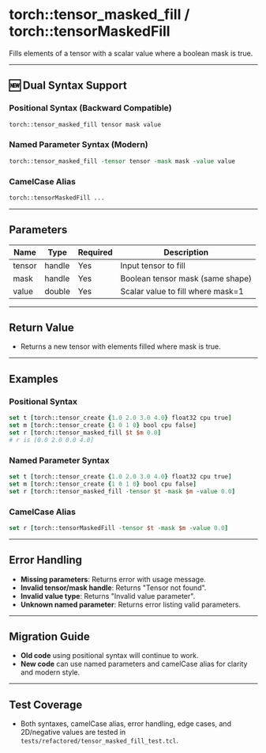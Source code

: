 # torch::tensor_masked_fill / torch::tensorMaskedFill

Fills elements of a tensor with a scalar value where a boolean mask is true.

---

## 🆕 Dual Syntax Support

### **Positional Syntax (Backward Compatible)**
```tcl
torch::tensor_masked_fill tensor mask value
```

### **Named Parameter Syntax (Modern)**
```tcl
torch::tensor_masked_fill -tensor tensor -mask mask -value value
```

### **CamelCase Alias**
```tcl
torch::tensorMaskedFill ...
```

---

## Parameters
| Name    | Type    | Required | Description                        |
|---------|---------|----------|------------------------------------|
| tensor  | handle  | Yes      | Input tensor to fill               |
| mask    | handle  | Yes      | Boolean tensor mask (same shape)   |
| value   | double  | Yes      | Scalar value to fill where mask=1  |

---

## Return Value
- Returns a new tensor with elements filled where mask is true.

---

## Examples

### **Positional Syntax**
```tcl
set t [torch::tensor_create {1.0 2.0 3.0 4.0} float32 cpu true]
set m [torch::tensor_create {1 0 1 0} bool cpu false]
set r [torch::tensor_masked_fill $t $m 0.0]
# r is [0.0 2.0 0.0 4.0]
```

### **Named Parameter Syntax**
```tcl
set t [torch::tensor_create {1.0 2.0 3.0 4.0} float32 cpu true]
set m [torch::tensor_create {1 0 1 0} bool cpu false]
set r [torch::tensor_masked_fill -tensor $t -mask $m -value 0.0]
```

### **CamelCase Alias**
```tcl
set r [torch::tensorMaskedFill -tensor $t -mask $m -value 0.0]
```

---

## Error Handling
- **Missing parameters**: Returns error with usage message.
- **Invalid tensor/mask handle**: Returns "Tensor not found".
- **Invalid value type**: Returns "Invalid value parameter".
- **Unknown named parameter**: Returns error listing valid parameters.

---

## Migration Guide
- **Old code** using positional syntax will continue to work.
- **New code** can use named parameters and camelCase alias for clarity and modern style.

---

## Test Coverage
- Both syntaxes, camelCase alias, error handling, edge cases, and 2D/negative values are tested in `tests/refactored/tensor_masked_fill_test.tcl`. 